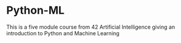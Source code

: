 # Python-ML
This is a five module course from 42 Artificial Intelligence giving an introduction to Python and Machine Learning
